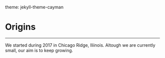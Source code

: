theme: jekyll-theme-cayman
<h1> Origins </h1>
<hr>
We started during 2017 in Chicago Ridge, Iliinois. Altough we are currently small, our aim is to keep growing.
